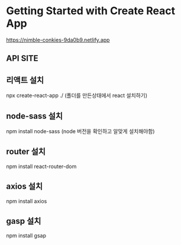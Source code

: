 # Getting Started with Create React App

https://nimble-conkies-9da0b9.netlify.app

## API SITE

## 리액트 설치

npx create-react-app ./ (폴더를 만든상태에서 react 설치하기)

## node-sass 설치

npm install node-sass (node 버전을 확인하고 알맞게 설치해야함)

## router 설치

npm install react-router-dom

## axios 설치

npm install axios

## gasp 설치

npm install gsap
